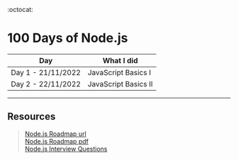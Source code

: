 :octocat:
# 100 Days of Node.js

Day|What I did
------------ | ------------- 
Day 1 - 21/11/2022| JavaScript Basics I
Day 2 - 22/11/2022| JavaScript Basics II

___
## Resources
><a href="https://roadmap.sh/nodejs" target="_blank">Node.js Roadmap url</a>  
><a href="Resources/NodeJS Roadmap.pdf" target="_blank">Node.js Roadmap pdf</a>  
><a href="Resources/NodeJS Interview Questions.pdf" target="_blank">Node.js Interview Questions</a>

